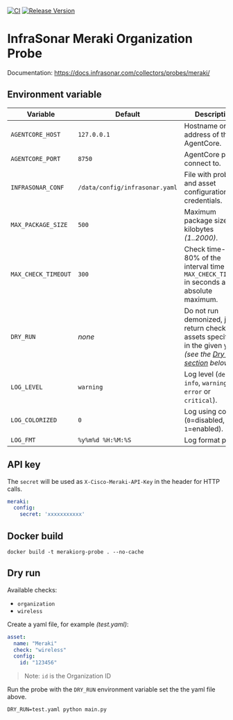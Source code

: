 [![CI](https://github.com/infrasonar/merakiorg-probe/workflows/CI/badge.svg)](https://github.com/infrasonar/merakiorg-probe/actions)
[![Release Version](https://img.shields.io/github/release/infrasonar/merakiorg-probe)](https://github.com/infrasonar/merakiorg-probe/releases)

# InfraSonar Meraki Organization Probe

Documentation: https://docs.infrasonar.com/collectors/probes/meraki/

## Environment variable

Variable            | Default                        | Description
------------------- | ------------------------------ | ------------
`AGENTCORE_HOST`    | `127.0.0.1`                    | Hostname or Ip address of the AgentCore.
`AGENTCORE_PORT`    | `8750`                         | AgentCore port to connect to.
`INFRASONAR_CONF`   | `/data/config/infrasonar.yaml` | File with probe and asset configuration like credentials.
`MAX_PACKAGE_SIZE`  | `500`                          | Maximum package size in kilobytes _(1..2000)_.
`MAX_CHECK_TIMEOUT` | `300`                          | Check time-out is 80% of the interval time with `MAX_CHECK_TIMEOUT` in seconds as absolute maximum.
`DRY_RUN`           | _none_                         | Do not run demonized, just return checks and assets specified in the given yaml _(see the [Dry run section](#dry-run) below)_.
`LOG_LEVEL`         | `warning`                      | Log level (`debug`, `info`, `warning`, `error` or `critical`).
`LOG_COLORIZED`     | `0`                            | Log using colors (`0`=disabled, `1`=enabled).
`LOG_FMT`           | `%y%m%d %H:%M:%S`              | Log format prefix.


## API key

The `secret` will be used as `X-Cisco-Meraki-API-Key` in the header for HTTP calls.

```yaml
meraki:
  config:
    secret: 'xxxxxxxxxxx'
```

## Docker build

```
docker build -t merakiorg-probe . --no-cache
```

## Dry run

Available checks:
- `organization`
- `wireless`

Create a yaml file, for example _(test.yaml)_:

```yaml
asset:
  name: "Meraki"
  check: "wireless"
  config:
    id: "123456"
```

> Note: `id` is the Organization ID

Run the probe with the `DRY_RUN` environment variable set the the yaml file above.

```
DRY_RUN=test.yaml python main.py
```

